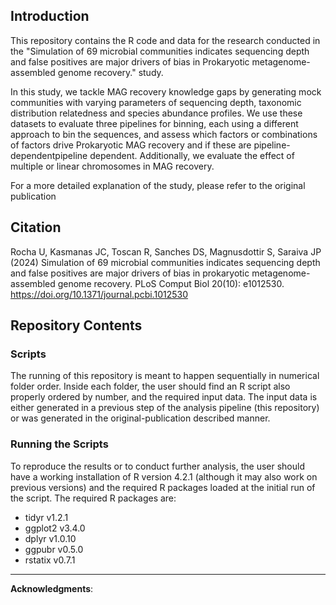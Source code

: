 ## Introduction
This repository contains the R code and data for the research conducted in the "Simulation of 69 microbial communities indicates sequencing depth and false positives are major drivers of bias in Prokaryotic metagenome-assembled genome recovery." study. 

In this study, we tackle MAG recovery knowledge gaps by generating mock communities with varying parameters of sequencing depth, taxonomic distribution relatedness and species abundance profiles. We use these datasets to evaluate three pipelines for binning, each using a different approach to bin the sequences, and assess which factors or combinations of factors drive Prokaryotic MAG recovery and if these are pipeline-dependentpipeline dependent. Additionally, we evaluate the effect of multiple or linear chromosomes in MAG recovery.

For a more detailed explanation of the study, please refer to the original publication
## Citation

Rocha U, Kasmanas JC, Toscan R, Sanches DS, Magnusdottir S, Saraiva JP (2024) Simulation of 69 microbial communities indicates sequencing depth and false positives are major drivers of bias in prokaryotic metagenome-assembled genome recovery. PLoS Comput Biol 20(10): e1012530. https://doi.org/10.1371/journal.pcbi.1012530

## Repository Contents

### Scripts

The running of this repository is meant to happen sequentially in numerical folder order. Inside each folder, the user should find an R script also properly ordered by number, and the required input data. The input data is either generated in a previous step of the analysis pipeline (this repository) or was generated in the original-publication described manner. 

### Running the Scripts
To reproduce the results or to conduct further analysis, the user should have a working installation of R version 4.2.1 (although it may also work on previous versions) and the required R packages loaded at the initial run of the script.
The required R packages are:

- tidyr v1.2.1
- ggplot2 v3.4.0
- dplyr v1.0.10
- ggpubr v0.5.0
- rstatix v0.7.1


---


**Acknowledgments**: 


